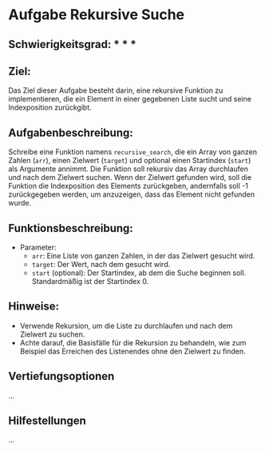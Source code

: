 # Aufgabe Rekursive Suche

## Schwierigkeitsgrad: * * *

## Ziel:
Das Ziel dieser Aufgabe besteht darin, eine rekursive Funktion zu implementieren, die ein Element in einer gegebenen Liste sucht und seine Indexposition zurückgibt.

## Aufgabenbeschreibung:
Schreibe eine Funktion namens `recursive_search`, die ein Array von ganzen Zahlen (`arr`), einen Zielwert (`target`) und optional einen Startindex (`start`) als Argumente annimmt. Die Funktion soll rekursiv das Array durchlaufen und nach dem Zielwert suchen. Wenn der Zielwert gefunden wird, soll die Funktion die Indexposition des Elements zurückgeben, andernfalls soll -1 zurückgegeben werden, um anzuzeigen, dass das Element nicht gefunden wurde.

## Funktionsbeschreibung:
- Parameter:
  - `arr`: Eine Liste von ganzen Zahlen, in der das Zielwert gesucht wird.
  - `target`: Der Wert, nach dem gesucht wird.
  - `start` (optional): Der Startindex, ab dem die Suche beginnen soll. Standardmäßig ist der Startindex 0. 

## Hinweise:
- Verwende Rekursion, um die Liste zu durchlaufen und nach dem Zielwert zu suchen.
- Achte darauf, die Basisfälle für die Rekursion zu behandeln, wie zum Beispiel das Erreichen des Listenendes ohne den Zielwert zu finden.


## Vertiefungsoptionen
...

## Hilfestellungen
...
